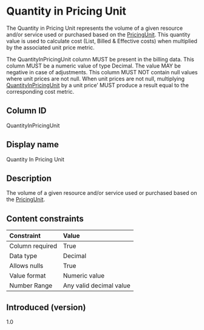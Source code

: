 # Quantity in Pricing Unit

The Quantity in Pricing Unit represents the volume of a given resource and/or service used or purchased based on the [PricingUnit](#pricingunit). This quantity value is used to calculate cost (List, Billed & Effective costs) when multiplied by the associated unit price metric.

The QuantityInPricingUnit column MUST be present in the billing data. This column MUST be a numeric value of type Decimal. The value MAY be negative in case of adjustments. This column MUST NOT contain null values where unit prices are not null. When unit prices are not null, multiplying [QuantityInPricingUnit](#quantityinpricingunit) by a unit price’ MUST produce a result equal to the corresponding cost metric.

## Column ID

QuantityInPricingUnit

## Display name

Quantity In Pricing Unit

## Description

The volume of a given resource and/or service used or purchased based on the [PricingUnit](#pricingunit).

## Content constraints

|    Constraint   |      Value                |
|:----------------|:--------------------------|
| Column required | True                      |
| Data type       | Decimal                   |
| Allows nulls    | True                      |
| Value format    | Numeric value             |
| Number Range    | Any valid decimal value   |

## Introduced (version)

1.0
